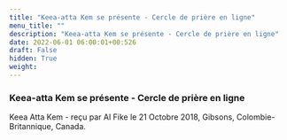 ```yaml
---
title: "Keea-atta Kem se présente - Cercle de prière en ligne"
menu_title: ""
description: "Keea-atta Kem se présente - Cercle de prière en ligne"
date: 2022-06-01 06:00:01+00:526
draft: False
hidden: True
weight:
---
```

### Keea-atta Kem se présente - Cercle de prière en ligne

Keea Atta Kem - reçu par Al Fike le 21 Octobre 2018, Gibsons, Colombie-Britannique, Canada.



